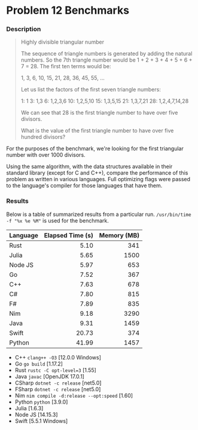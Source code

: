 
# Problem 12 Benchmarks

### Description

> Highly divisible triangular number
>
> The sequence of triangle numbers is generated by adding the natural numbers. So the 7th triangle number would be 1 + 2 + 3 + 4 + 5 + 6 + 7 = 28. The first ten terms would be:
>
> 1, 3, 6, 10, 15, 21, 28, 36, 45, 55, ...
>
> Let us list the factors of the first seven triangle numbers:
>
> 1: 1
> 3: 1,3
> 6: 1,2,3,6
> 10: 1,2,5,10
> 15: 1,3,5,15
> 21: 1,3,7,21
> 28: 1,2,4,7,14,28
>
> We can see that 28 is the first triangle number to have over five divisors.
>
> What is the value of the first triangle number to have over five hundred divisors?

For the purposes of the benchmark, we're looking for the first triangular number
with over 1000 divisors.

Using the same algorithm, with the data structures available in their
standard library (except for C and C++), compare the performance of this problem as written in various languages.
Full optimizing flags were passed to the language's compiler for those languages that have them.

### Results

Below is a table of summarized results from a particular run. `/usr/bin/time -f "%x %e %M"` is used
for the benchmark.

| Language |  Elapsed Time (s) | Memory (MB) |
| ---      | ---:   | ---:  |
|    Rust  |   5.10 |   341 |
|   Julia  |   5.65 |  1500 |
| Node JS  |   5.97 |   653 |
|      Go  |   7.52 |   367 |
|     C++  |   7.63 |   678 |
|      C#  |   7.80 |   815 |
|      F#  |   7.89 |   835 |
|     Nim  |   9.18 |  3290 |
|    Java  |   9.31 |  1459 |
|   Swift  |  20.73 |   374 |
|  Python  |  41.99 |  1457 |

- C++ `clang++ -O3` [12.0.0 Windows]
- Go `go build` [1.17.2]
- Rust `rustc -C opt-level=3` [1.55]
- Java `javac` [OpenJDK 17.0.1]
- CSharp `dotnet -c release` [net5.0]
- FSharp `dotnet -c release` [net5.0]
- Nim `nim compile -d:release --opt:speed` [1.60]
- Python `python` [3.9.0]
- Julia [1.6.3]
- Node JS [14.15.3]
- Swift [5.5.1 Windows]


